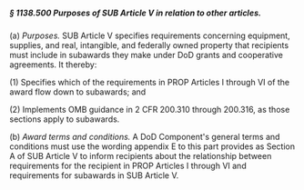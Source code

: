 ##### § 1138.500 Purposes of SUB Article V in relation to other articles. #####

(a) *Purposes.* SUB Article V specifies requirements concerning equipment, supplies, and real, intangible, and federally owned property that recipients must include in subawards they make under DoD grants and cooperative agreements. It thereby:

(1) Specifies which of the requirements in PROP Articles I through VI of the award flow down to subawards; and

(2) Implements OMB guidance in 2 CFR 200.310 through 200.316, as those sections apply to subawards.

(b) *Award terms and conditions.* A DoD Component's general terms and conditions must use the wording appendix E to this part provides as Section A of SUB Article V to inform recipients about the relationship between requirements for the recipient in PROP Articles I through VI and requirements for subawards in SUB Article V.
